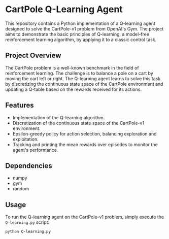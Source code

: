 # CartPole Q-Learning Agent

This repository contains a Python implementation of a Q-learning agent designed to solve the CartPole-v1 problem from OpenAI's Gym. The project aims to demonstrate the basic principles of Q-learning, a model-free reinforcement learning algorithm, by applying it to a classic control task.

## Project Overview

The CartPole problem is a well-known benchmark in the field of reinforcement learning. The challenge is to balance a pole on a cart by moving the cart left or right. The Q-learning agent learns to solve this task by discretizing the continuous state space of the CartPole environment and updating a Q-table based on the rewards received for its actions.

## Features

- Implementation of the Q-learning algorithm.
- Discretization of the continuous state space of the CartPole-v1 environment.
- Epsilon-greedy policy for action selection, balancing exploration and exploitation.
- Tracking and printing the mean rewards over episodes to monitor the agent's performance.

## Dependencies

- numpy
- gym
- random

## Usage

To run the Q-learning agent on the CartPole-v1 problem, simply execute the `Q-learning.py` script:

```bash
python Q-learning.py
